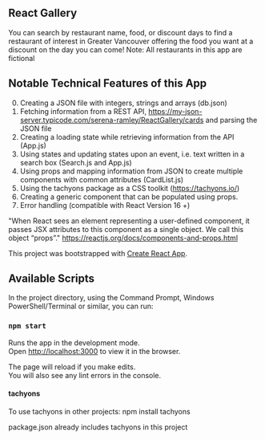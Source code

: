 ## React Gallery

You can search by restaurant name, food, or discount days to find a restaurant of interest in Greater Vancouver offering the food you want at a discount on the day you can come! Note: All restaurants in this app are fictional

## Notable Technical Features of this App

0. Creating a JSON file with integers, strings and arrays (db.json)
1. Fetching information from a REST API, https://my-json-server.typicode.com/serena-ramley/ReactGallery/cards and parsing the JSON file
2. Creating a loading state while retrieving information from the API (App.js)
3. Using states and updating states upon an event, i.e. text written in a search box (Search.js and App.js)
4. Using props and mapping information from JSON to create multiple components with common attributes (CardList.js)
5. Using the tachyons package as a CSS toolkit (https://tachyons.io/)
6. Creating a generic component that can be populated using props.
7. Error handling (compatible with React Version 16 +)

"When React sees an element representing a user-defined component, it passes JSX attributes to this component as a single object. We call this object “props”."
https://reactjs.org/docs/components-and-props.html

This project was bootstrapped with [Create React App](https://github.com/facebook/create-react-app).

## Available Scripts

In the project directory, using the Command Prompt, Windows PowerShell/Terminal or similar, you can run:

### `npm start`

Runs the app in the development mode.<br />
Open [http://localhost:3000](http://localhost:3000) to view it in the browser.

The page will reload if you make edits.<br />
You will also see any lint errors in the console.

#### tachyons

To use tachyons in other projects:
npm install tachyons

package.json already includes tachyons in this project
